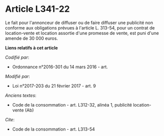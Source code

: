 # Article L341-22

Le fait pour l'annonceur de diffuser ou de faire diffuser une publicité non conforme aux obligations prévues à l'article L.
313-54, pour un contrat de location-vente et location assortie d'une promesse de vente, est puni d'une amende de 30 000
euros.

**Liens relatifs à cet article**

_Codifié par_:

  - Ordonnance n°2016-301 du 14 mars 2016 - art.

_Modifié par_:

  - Loi n°2017-203 du 21 février 2017 - art. 9

_Anciens textes_:

  - Code de la consommation - art. L312-32, alinéa 1, publicité location-vente (Ab)

_Cite_:

  - Code de la consommation - art. L313-54
